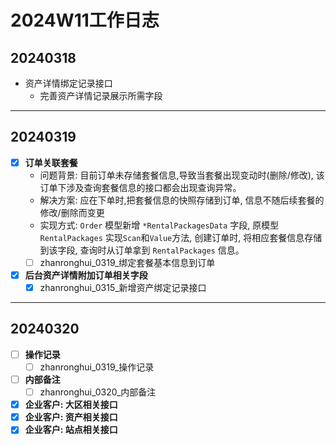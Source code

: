 # 2024W11工作日志

## 20240318

- 资产详情绑定记录接口
  - 完善资产详情记录展示所需字段

---

## 20240319

- [x] **订单关联套餐**
  - 问题背景: 目前订单未存储套餐信息,导致当套餐出现变动时(删除/修改), 该订单下涉及查询套餐信息的接口都会出现查询异常。
  - 解决方案: 应在下单时,把套餐信息的快照存储到订单, 信息不随后续套餐的修改/删除而变更
  - 实现方式: `Order` 模型新增 `*RentalPackagesData` 字段, 原模型 `RentalPackages` 实现`Scan`和`Value`方法, 创建订单时, 将相应套餐信息存储到该字段, 查询时从订单拿到 `RentalPackages` 信息。
  - [ ] zhanronghui_0319_绑定套餐基本信息到订单

- [x] **后台资产详情附加订单相关字段**
  - [x] zhanronghui_0315_新增资产绑定记录接口

---

## 20240320

- [ ] **操作记录**
  - [ ] zhanronghui_0319_操作记录

- [ ] **内部备注**
  - [ ] zhanronghui_0320_内部备注
- [x] **企业客户: 大区相关接口**
- [x] **企业客户: 资产相关接口**
- [x] **企业客户: 站点相关接口**